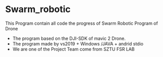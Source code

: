 # Swarm_robotic
This Program contain all code the progress of Swarm Robotic Program of Drone
* The program based on the DJI-SDK of mavic 2 Drone.
* The program made by vs2019 + Windows /JAVA + andrid stdio 
* We are one of the Project Team come from SZTU FSR LAB
